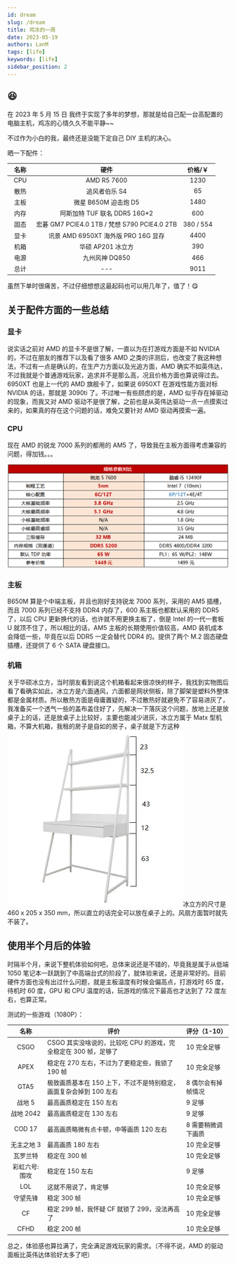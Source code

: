 ```yaml
---
id: dream
slug: /dream
title: 鸡冻的一周
date: 2023-05-19
authors: LanM
tags: [life]
keywords: [life]
sidebar_position: 2
---
```


## 😆

在 2023 年 5 月 15 日 我终于实现了多年的梦想，那就是给自己配一台高配置的电脑主机，鸡冻的心情久久不能平静~~

不过作为小白的我，最终还是没能下定自己 DIY 主机的决心。

晒一下配件：

|             名称             |                     硬件                     |  价格/￥  |
| :--------------------------: | :------------------------------------------: | :-------: |
| &nbsp;&nbsp;CPU&nbsp;&nbsp;  |                 AMD R5 7600                  |   1230    |
| &nbsp;&nbsp;散热&nbsp;&nbsp; |                追风者伯乐 S4                 |    65     |
| &nbsp;&nbsp;主板&nbsp;&nbsp; |             微星 B650M 迫击炮 D5             |   1480    |
| &nbsp;&nbsp;内存&nbsp;&nbsp; |        阿斯加特 TUF 联名 DDR5 16G\*2         |    600    |
| &nbsp;&nbsp;固态&nbsp;&nbsp; | 宏碁 GM7 PCIE4.0 1TB / 梵想 S790 PCIE4.0 2TB | 380 / 554 |
| &nbsp;&nbsp;显卡&nbsp;&nbsp; |     讯景 AMD 6950XT 海外版 PRO 16G 显存      |   4400    |
| &nbsp;&nbsp;机箱&nbsp;&nbsp; |              华硕 AP201 冰立方               |    390    |
| &nbsp;&nbsp;电源&nbsp;&nbsp; |                九州风神 DQ850                |    466    |
| &nbsp;&nbsp;总计&nbsp;&nbsp; |                     ---                      |   9011    |

虽然下单时很痛苦，不过仔细想想这最起码也可以用几年了，值了！😋

<!-- truncate -->

## 关于配件方面的一些总结

### 显卡

说实话之前对 AMD 的显卡不是很了解，一直以为在打游戏方面是不如 NVIDIA 的，不过在朋友的推荐下以及看了很多 AMD 之类的评测后，也改变了我这种想法，不过有一点是确认的，在生产力方面以及光追方面，AMD 确实不如英伟达，不过我就是个普通游戏玩家，追求并不是那么高，况且价格方面也算说得过去。6950XT 也是上一代的 AMD 旗舰卡了，如果说 6950XT 在游戏性能方面对标 NVIDIA 的话，那就是 3090ti 了。不过唯一有些顾虑的是，AMD 似乎存在掉驱动的现象，而我又对 AMD 驱动不是很了解，之前也是从英伟达驱动一点一点摸索过来的，如果真的存在这个问题的话，难免又要针对 AMD 驱动再摸索一遍。

### CPU

现在 AMD 的锐龙 7000 系列的都用的 AM5 了，导致我在主板方面得考虑兼容的问题，得加钱。。。

![image](./img/cpu.png)

### 主板

B650M 算是个中端主板，并且也刚好支持锐龙 7000 系列，采用的 AM5 插槽，而且 7000 系列已经不支持 DDR4 内存了，600 系主板也都默认采用的 DDR5 了，以后 CPU 更新换代的话，也许就不用更换主板了，倒是 Intel 的一代一套板 U 就顶不住了，所以相比的话，AM5 主板的长期使用价值较高，AMD 装机成本会降低一些，毕竟在以后 DDR5 一定会替代 DDR4 的。提供了两个 M.2 固态硬盘插槽，还提供了 6 个 SATA 硬盘接口。

### 机箱

关于华硕冰立方，当时朋友看到说这个机箱看起来很凉快的样子，我找到实物图后看了看确实如此，冰立方是六面通风，六面都是网状侧板，除了脚架是塑料外整体都是金属材质。所以散热方面是毋庸置疑的，不过散热好就避免不了容易进灰了，我准备买一个透气一些的盖布盖住好了，先解决一下落灰这个问题，放地上还是放桌子上的话，还是放桌子上比较好，主要也能减少进灰，冰立方属于 Matx 型机箱，不算大机箱，我租的房子是自如的房子，桌子就是下方这种![image](./img/table.jpg)冰立方的尺寸是 460 x 205 x 350 mm，所以直立的话完全可以放在桌子上的。风扇方面暂时就先不装了。

## 使用半个月后的体验

时隔半个月，来说下整机体验如何吧，总体来说还是不错的，毕竟我是属于从低端 1050 笔记本一跃跳到了中高端台式的阶段了，就体验来说，还是非常好的。目前硬件方面也没有出过什么问题，就是主板温度有时候会偏高点，打游戏时 65 度，待机时 60 度，GPU 和 CPU 温度的话，玩游戏的情况下最高也才达到了 72 度左右，也算正常。

测试的一些游戏（1080P）：

|     名称      | 评价                                                               | 评分（1-10）       |
| :-----------: | ------------------------------------------------------------------ | ------------------ |
|     CSGO      | CSGO 其实没啥说的，比较吃 CPU 的游戏，完全稳定在 300 帧，足够了    | 10 完全足够        |
|     APEX      | 稳定在 270 左右，不过为了更稳定些，我锁了 190 帧                   | 10 完全足够        |
|     GTA5      | 极致画质基本在 150 上下，不过不是特别稳定，画面复杂会掉到 100 左右 | 8 偶尔会有掉帧情况 |
|    战地 5     | 最高画质稳定在 150 左右                                            | 9 足够             |
|   战地 2042   | 最高画质稳定在 130 左右                                            | 9 足够             |
|    COD 17     | 最高画质略微有点卡顿，中等画质 120 左右                            | 8 需要稍微调下画质 |
|  无主之地 3   | 最高画质 180 左右                                                  | 10 完全足够        |
|   瓦罗兰特    | 稳定在 300 帧                                                      | 10 完全足够        |
| 彩虹六号:围攻 | 稳定在 150 左右                                                    | 9 足够             |
|      LOL      | 这就不用说了，肯定够                                               | 10 完全足够        |
|   守望先锋    | 稳定 300 帧                                                        | 10 完全足够        |
|      CF       | 稳定 299 帧，我怀疑 CF 就锁了 299，没法再高了                      | 10 完全足够        |
|     CFHD      | 稳定 200 帧                                                        | 10 完全足够        |

总之，体验感也算拉满了，完全满足游戏玩家的需求。（不得不说，AMD 的驱动面板比英伟达体验好太多了吧）
